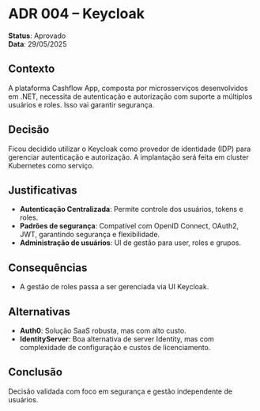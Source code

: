 # ADR 004 – Keycloak

**Status**: Aprovado  
**Data**: 29/05/2025

## Contexto

A plataforma Cashflow App, composta por microsserviços desenvolvidos em .NET, necessita de autenticação e autorização com suporte a múltiplos usuários e roles. Isso vai garantir segurança.

## Decisão

Ficou decidido utilizar o Keycloak como provedor de identidade (IDP) para gerenciar autenticação e autorização. A implantação será feita em cluster Kubernetes como serviço.

## Justificativas

- **Autenticação Centralizada**: Permite controle dos usuários, tokens e roles.
- **Padrões de segurança**: Compatível com OpenID Connect, OAuth2, JWT, garantindo segurança e flexibilidade.
- **Administração de usuários**: UI de gestão para user, roles e grupos.

## Consequências

- A gestão de roles passa a ser gerenciada via UI Keycloak.

## Alternativas

- **Auth0**: Solução SaaS robusta, mas com alto custo.
- **IdentityServer**: Boa alternativa de server Identity, mas com complexidade de configuração e custos de licenciamento.

## Conclusão

Decisão validada com foco em segurança e gestão independente de usuários.
